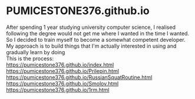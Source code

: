 # PUMICESTONE376.github.io
After spending 1 year studying university computer science, I realised following the degree would not get me where I wanted in the time I wanted. <br />
So I decided to train myself to become a somewhat competent developer. <br />
My approach is to build things that I'm actually interested in using and gradually learn by doing <br />
This is the process: <br />
https://pumicestone376.github.io/index.html <br />
https://pumicestone376.github.io/Prilepin.html <br />
https://pumicestone376.github.io/RussianSquatRoutine.html <br />
https://pumicestone376.github.io/Smolov.html <br />
https://pumicestone376.github.io/1rm.html <br />
